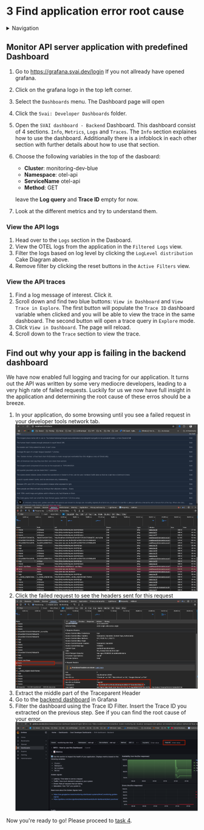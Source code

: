 # 3 Find application error root cause

<details>
<summary>Navigation</summary>

0. ~~[Getting started](./000.md)~~
1. ~~[Run Front End App Locally](./001.md)~~
2. ~~[Set up distributed tracing](./002.md)~~
3. **Finding error root cause in the backend dashboard**(this task)
4. [Bonus - Metrics](./004.md)

</details>

## Monitor API server application with predefined Dashboard

1. Go to <https://grafana.svai.dev/login> If you not allready have opened grafana.
2. Click on the grafana logo in the top left corner.
3. Select the `Dashboards` menu. The Dashboard page will open
4. Click the `Svai: Developer Dashboards` folder.
5. Open the `SVAI dashboard - Backend` Dashboard. This dashboard consist of 4 sections. `Info`, `Metrics`, `Logs` and `Traces`. The `Info` section explaines how to use the dashboard. Additionally there is a infoblock in each other section with further details about how to use that section.
6. Choose the following variables in the top of the dasboard:

    - **Cluster**: monitoring-dev-blue
    - **Namespace**: otel-api
    - **ServiceName** otel-api
    - **Method**: GET

    leave the **Log query** and **Trace ID** empty for now.

7. Look at the different metrics and try to understand them.

### View the API logs

1. Head over to the `Logs` section in the Dasboard.
2. View the OTEL logs from the application in the `Filtered Logs` view.
3. Filter the logs based on log level by clicking the `LogLevel distribution` Cake Diagram above.
4. Remove filter by clicking the reset buttons in the `Active Filters` view.

### View the API traces

1. Find a log message of interest. Click it.
2. Scroll down and find two blue buttons: `View in Dashboard` and `View Trace in Explore`. The first button will populate the `Trace ID` dashboard variable when clicked and you will be able to view the trace in the same dashboard. The second button will open a trace query in `Explore` mode.
3. Click `View in Dashboard`. The page will reload.
4. Scroll down to the `Trace` section to view the trace.

## Find out why your app is failing in the backend dashboard

We have now enabled full logging and tracing for our application. It turns out the API was written by some very mediocre developers, leading to a very high rate of failed requests. Luckily for us we now have full insight in the application and determining the root cause of these erros should be a breeze.

1. In your application, do some browsing until you see a failed request in your developer tools network tab.
![alt text](image-6.png)
2. Click the failed request to see the headers sent for this request
![alt text](image-7.png)
3. Extract the middle part of the Traceparent Header 
4. Go to the [backend dashboard](https://grafana.svai.dev/d/eec0xeesocruoc/svai-dashboard-backend) in Grafana
5. Filter the dashboard using the Trace ID Filter. Insert the Trace ID you extracted on the previous step. See if you can find the root cause of your error.
![alt text](image-8.png)

Now you're ready to go!
Please proceed to [task 4](./004.md).
